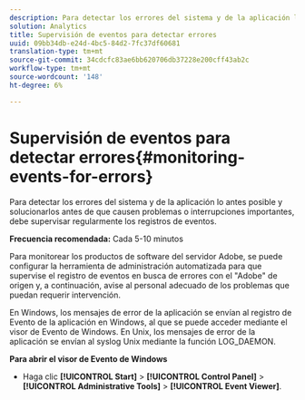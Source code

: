 ```yaml
---
description: Para detectar los errores del sistema y de la aplicación lo antes posible y solucionarlos antes de que causen problemas o interrupciones importantes, debe supervisar regularmente los registros de eventos.
solution: Analytics
title: Supervisión de eventos para detectar errores
uuid: 09bb34db-e24d-4bc5-84d2-7fc37df60681
translation-type: tm+mt
source-git-commit: 34cdcfc83ae6bb620706db37228e200cff43ab2c
workflow-type: tm+mt
source-wordcount: '148'
ht-degree: 6%

---
```



# Supervisión de eventos para detectar errores{#monitoring-events-for-errors}

Para detectar los errores del sistema y de la aplicación lo antes posible y solucionarlos antes de que causen problemas o interrupciones importantes, debe supervisar regularmente los registros de eventos.

**Frecuencia recomendada:** Cada 5-10 minutos

Para monitorear los productos de software del servidor Adobe, se puede configurar la herramienta de administración automatizada para que supervise el registro de eventos en busca de errores con el &quot;Adobe&quot; de origen y, a continuación, avise al personal adecuado de los problemas que puedan requerir intervención.

En Windows, los mensajes de error de la aplicación se envían al registro de Evento de la aplicación en Windows, al que se puede acceder mediante el visor de Evento de Windows. En Unix, los mensajes de error de la aplicación se envían al syslog Unix mediante la función LOG_DAEMON.

**Para abrir el visor de Evento de Windows**

* Haga clic **[!UICONTROL Start]** > **[!UICONTROL Control Panel]** > **[!UICONTROL Administrative Tools]** > **[!UICONTROL Event Viewer]**.

